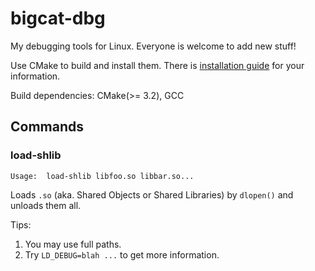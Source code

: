 # bigcat-dbg

My debugging tools for Linux. Everyone is welcome to add new stuff!

Use CMake to build and install them. There is [installation guide](INSTALL.md) for your information.

Build dependencies: CMake(>= 3.2), GCC

## Commands

### load-shlib
```
Usage:  load-shlib libfoo.so libbar.so...
```
Loads `.so` (aka. Shared Objects or Shared Libraries) by `dlopen()` and unloads them all.

Tips:
1. You may use full paths.
2. Try `LD_DEBUG=blah ...` to get more information.
